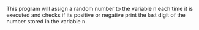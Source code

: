 This program will assign a random number to the variable n each time it is executed and checks if its positive or negative
 print the last digit of the number stored in the variable n.
 